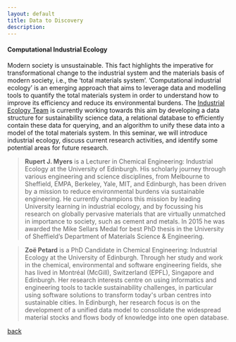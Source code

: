 ```yaml
---
layout: default
title: Data to Discovery
description:
---
```


#### Computational Industrial Ecology
 
Modern society is unsustainable. This fact highlights the imperative for transformational change to the industrial system and the materials basis of modern society, i.e., the ‘total materials system’. ‘Computational industrial ecology’ is an emerging approach that aims to leverage data and modelling tools to quantify the total materials system in order to understand how to improve its efficiency and reduce its environmental burdens. The [Industrial Ecology Team](http://www.homepages.ed.ac.uk/rmyers/index.html) is currently working towards this aim by developing a data structure for sustainability science data, a relational database to efficiently contain these data for querying, and an algorithm to unify these data into a model of the total materials system. In this seminar, we will introduce industrial ecology, discuss current research activities, and identify some potential areas for future research.
 
>**Rupert J. Myers** is a Lecturer in Chemical Engineering: Industrial Ecology at the University of Edinburgh. His scholarly journey through various engineering and science disciplines, from Melbourne to Sheffield, EMPA, Berkeley, Yale, MIT, and Edinburgh, has been driven by a mission to reduce environmental burdens via sustainable engineering. He currently champions this mission by leading University learning in industrial ecology, and by focussing his research on globally pervasive materials that are virtually unmatched in importance to society, such as cement and metals. In 2015 he was awarded the Mike Sellars Medal for best PhD thesis in the University of Sheffield’s Department of Materials Science & Engineering.
 
>**Zoë Petard** is a PhD Candidate in Chemical Engineering: Industrial Ecology at the University of Edinburgh. Through her study and work in the chemical, environmental and software engineering fields, she has lived in Montréal (McGill), Switzerland (EPFL), Singapore and Edinburgh. Her research interests centre on using informatics and engineering tools to tackle sustainability challenges, in particular using software solutions to transform today's urban centres into sustainable cities. In Edinburgh, her research focus is on the development of a unified data model to consolidate the widespread material stocks and flows body of knowledge into one open database.
 
[back](./)
